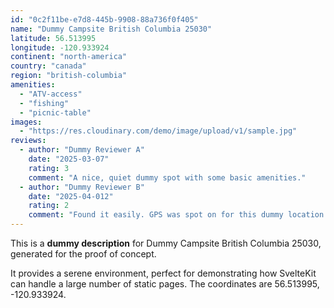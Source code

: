 ```yaml
---
id: "0c2f11be-e7d8-445b-9908-88a736f0f405"
name: "Dummy Campsite British Columbia 25030"
latitude: 56.513995
longitude: -120.933924
continent: "north-america"
country: "canada"
region: "british-columbia"
amenities:
  - "ATV-access"
  - "fishing"
  - "picnic-table"
images:
  - "https://res.cloudinary.com/demo/image/upload/v1/sample.jpg"
reviews:
  - author: "Dummy Reviewer A"
    date: "2025-03-07"
    rating: 3
    comment: "A nice, quiet dummy spot with some basic amenities."
  - author: "Dummy Reviewer B"
    date: "2025-04-012"
    rating: 2
    comment: "Found it easily. GPS was spot on for this dummy location."
---
```


This is a **dummy description** for Dummy Campsite British Columbia 25030, generated for the proof of concept.

It provides a serene environment, perfect for demonstrating how SvelteKit can handle a large number of static pages. The coordinates are 56.513995, -120.933924.
